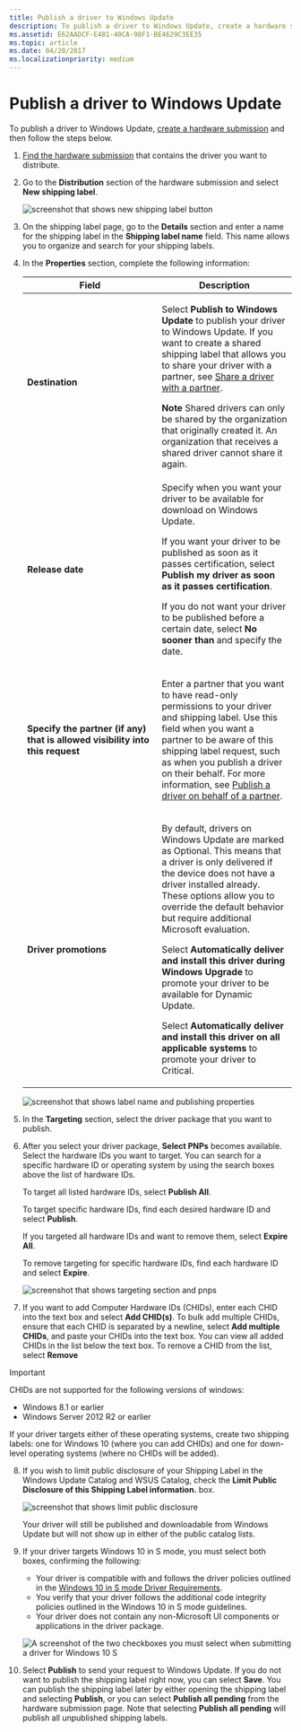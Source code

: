 ```yaml
---
title: Publish a driver to Windows Update
description: To publish a driver to Windows Update, create a hardware submission and then follow the steps below.
ms.assetid: E62AADCF-E481-40CA-98F1-BE4629C3EE35
ms.topic: article
ms.date: 04/20/2017
ms.localizationpriority: medium
---
```


# Publish a driver to Windows Update


To publish a driver to Windows Update, [create a hardware submission](create-a-new-hardware-submission.md) and then follow the steps below.

1. [Find the hardware submission](manage-your-hardware-submissions.md) that contains the driver you want to distribute.

2. Go to the **Distribution** section of the hardware submission and select **New shipping label**.

   ![screenshot that shows new shipping label button](images/publish-new-shipping-label.png)

3. On the shipping label page, go to the **Details** section and enter a name for the shipping label in the **Shipping label name** field. This name allows you to organize and search for your shipping labels.

4. In the **Properties** section, complete the following information:

   <table>
   <colgroup>
   <col width="50%" />
   <col width="50%" />
   </colgroup>
   <thead>
   <tr class="header">
   <th>Field</th>
   <th>Description</th>
   </tr>
   </thead>
   <tbody>
   <tr class="odd">
   <td><p><strong>Destination</strong></p></td>
   <td><p>Select <strong>Publish to Windows Update</strong> to publish your driver to Windows Update. If you want to create a shared shipping label that allows you to share your driver with a partner, see <a href="sharing-drivers-with-your-partners.md" data-raw-source="[Share a driver with a partner](sharing-drivers-with-your-partners.md)">Share a driver with a partner</a>.</p>
   <div class="alert">
   <strong>Note</strong>  Shared drivers can only be shared by the organization that originally created it. An organization that receives a shared driver cannot share it again.
   </div>
   <div>
     
   </div></td>
   </tr>
   <tr class="even">
   <td><p><strong>Release date</strong></p></td>
   <td><p>Specify when you want your driver to be available for download on Windows Update.</p>
   <p>If you want your driver to be published as soon as it passes certification, select <strong>Publish my driver as soon as it passes certification</strong>.</p>
   <p>If you do not want your driver to be published before a certain date, select <strong>No sooner than</strong> and specify the date.</p></td>
   </tr>
   <tr class="odd">
   <td><p><strong>Specify the partner (if any) that is allowed visibility into this request</strong></p></td>
   <td><p>Enter a partner that you want to have read-only permissions to your driver and shipping label. Use this field when you want a partner to be aware of this shipping label request, such as when you publish a driver on their behalf. For more information, see <a href="https://msdn.microsoft.com/library/windows/hardware/mt786462" data-raw-source="[Publish a driver on behalf of a partner](https://msdn.microsoft.com/library/windows/hardware/mt786462)">Publish a driver on behalf of a partner</a>.</p></td>
   </tr>
   <tr class="even">
   <td><p><strong>Driver promotions</strong></p></td>
   <td><p>By default, drivers on Windows Update are marked as Optional. This means that a driver is only delivered if the device does not have a driver installed already. These options allow you to override the default behavior but require additional Microsoft evaluation.</p>
   <p>Select <strong>Automatically deliver and install this driver during Windows Upgrade</strong> to promote your driver to be available for Dynamic Update.</p>
   <p>Select <strong>Automatically deliver and install this driver on all applicable systems</strong> to promote your driver to Critical.</p></td>
   </tr>
   </tbody>
   </table>

   ![screenshot that shows label name and publishing properties](images/label-name-and-properties-windows-update.png)

5. In the **Targeting** section, select the driver package that you want to publish.

6. After you select your driver package, **Select PNPs** becomes available. Select the hardware IDs you want to target. You can search for a specific hardware ID or operating system by using the search boxes above the list of hardware IDs.

   To target all listed hardware IDs, select **Publish All**.

   To target specific hardware IDs, find each desired hardware ID and select **Publish**.

   If you targeted all hardware IDs and want to remove them, select **Expire All**.

   To remove targeting for specific hardware IDs, find each hardware ID and select **Expire**.

   ![screenshot that shows targeting section and pnps](images/publish-targeting-windows-update.png)

7. If you want to add Computer Hardware IDs (CHIDs), enter each CHID into the text box and select **Add CHID(s)**. To bulk add multiple CHIDs, ensure that each CHID is separated by a newline, select **Add multiple CHIDs**, and paste your CHIDs into the text box. You can view all added CHIDs in the list below the text box. To remove a CHID from the list, select **Remove**

>[!IMPORTANT]
> CHIDs are not supported for the following versions of windows:
> * Windows 8.1 or earlier
> * Windows Server 2012 R2 or earlier
>
> If your driver targets either of these operating systems, create two shipping labels: one for Windows 10 (where you can add CHIDs) and one for down-level operating systems (where no CHIDs will be added).



8. If you wish to limit public disclosure of your Shipping Label in the Windows Update Catalog and WSUS Catalog, check the **Limit Public Disclosure of this Shipping Label information.** box.  

   ![screenshot that shows limit public disclosure](/images/limit-public-disclosure.png)

   Your driver will still be published and downloadable from Windows Update but will not show up in either of the public catalog lists.

9. If your driver targets Windows 10 in S mode, you must select both boxes, confirming the following:

   * Your driver is compatible with and follows the driver policies outlined in the [Windows 10 in S mode Driver Requirements](https://docs.microsoft.com/windows-hardware/drivers/install/Windows10SDriverRequirements).
   * You verify that your driver follows the additional code integrity policies outlined in the Windows 10 in S mode guidelines.
   * Your driver does not contain any non-Microsoft UI components or applications in the driver package.

   ![A screenshot of the two checkboxes you must select when submitting a driver for Windows 10 S](images/win-cloud-checkboxes.png)

10. Select **Publish** to send your request to Windows Update. If you do not want to publish the shipping label right now, you can select **Save**. You can publish the shipping label later by either opening the shipping label and selecting **Publish**, or you can select **Publish all pending** from the hardware submission page. Note that selecting **Publish all pending** will publish all unpublished shipping labels.

 

 

